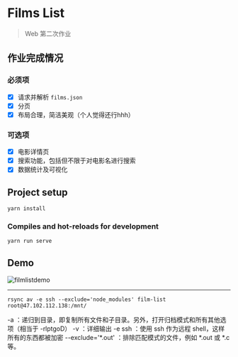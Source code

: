 # Films List

> Web 第二次作业

## 作业完成情况

### 必须项

- [x] 请求并解析 `films.json`
- [x] 分页
- [x] 布局合理，简洁美观（个人觉得还行hhh）

### 可选项

- [x] 电影详情页
- [x] 搜索功能，包括但不限于对电影名进行搜索
- [x] 数据统计及可视化

## Project setup
```
yarn install
```

### Compiles and hot-reloads for development
```
yarn run serve
```

## Demo

![filmlistdemo](assets/filmlistdemo.gif)



--- 

```
rsync av -e ssh --exclude='node_modules' film-list root@47.102.112.138:/mnt/
```

-a ：递归到目录，即复制所有文件和子目录。另外，打开归档模式和所有其他选项（相当于 -rlptgoD）
-v ：详细输出
-e ssh ：使用 ssh 作为远程 shell，这样所有的东西都被加密
--exclude='*.out' ：排除匹配模式的文件，例如 *.out 或 *.c 等。

